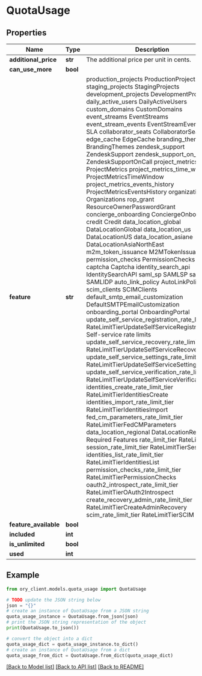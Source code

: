 # QuotaUsage


## Properties

Name | Type | Description | Notes
------------ | ------------- | ------------- | -------------
**additional_price** | **str** | The additional price per unit in cents. | 
**can_use_more** | **bool** |  | 
**feature** | **str** |  production_projects ProductionProjects staging_projects StagingProjects development_projects DevelopmentProjects daily_active_users DailyActiveUsers custom_domains CustomDomains event_streams EventStreams event_stream_events EventStreamEvents sla SLA collaborator_seats CollaboratorSeats edge_cache EdgeCache branding_themes BrandingThemes zendesk_support ZendeskSupport zendesk_support_on_call ZendeskSupportOnCall project_metrics ProjectMetrics project_metrics_time_window ProjectMetricsTimeWindow project_metrics_events_history ProjectMetricsEventsHistory organizations Organizations rop_grant ResourceOwnerPasswordGrant concierge_onboarding ConciergeOnboarding credit Credit data_location_global DataLocationGlobal data_location_us DataLocationUS data_location_asiane DataLocationAsiaNorthEast m2m_token_issuance M2MTokenIssuance permission_checks PermissionChecks captcha Captcha identity_search_api IdentitySearchAPI saml_sp SAMLSP saml_idp SAMLIDP auto_link_policy AutoLinkPolicy scim_clients SCIMClients default_smtp_email_customization DefaultSMTPEmailCustomization onboarding_portal OnboardingPortal update_self_service_registration_rate_limit_tier RateLimitTierUpdateSelfServiceRegistration  Self-service rate limits update_self_service_recovery_rate_limit_tier RateLimitTierUpdateSelfServiceRecovery update_self_service_settings_rate_limit_tier RateLimitTierUpdateSelfServiceSettings update_self_service_verification_rate_limit_tier RateLimitTierUpdateSelfServiceVerification identities_create_rate_limit_tier RateLimitTierIdentitiesCreate identities_import_rate_limit_tier RateLimitTierIdentitiesImport fed_cm_parameters_rate_limit_tier RateLimitTierFedCMParameters data_location_regional DataLocationRegional  Required Features rate_limit_tier RateLimitTier session_rate_limit_tier RateLimitTierSessions identities_list_rate_limit_tier RateLimitTierIdentitiesList permission_checks_rate_limit_tier RateLimitTierPermissionChecks oauth2_introspect_rate_limit_tier RateLimitTierOAuth2Introspect create_recovery_admin_rate_limit_tier RateLimitTierCreateAdminRecovery scim_rate_limit_tier RateLimitTierSCIM | 
**feature_available** | **bool** |  | 
**included** | **int** |  | 
**is_unlimited** | **bool** |  | 
**used** | **int** |  | 

## Example

```python
from ory_client.models.quota_usage import QuotaUsage

# TODO update the JSON string below
json = "{}"
# create an instance of QuotaUsage from a JSON string
quota_usage_instance = QuotaUsage.from_json(json)
# print the JSON string representation of the object
print(QuotaUsage.to_json())

# convert the object into a dict
quota_usage_dict = quota_usage_instance.to_dict()
# create an instance of QuotaUsage from a dict
quota_usage_from_dict = QuotaUsage.from_dict(quota_usage_dict)
```
[[Back to Model list]](../README.md#documentation-for-models) [[Back to API list]](../README.md#documentation-for-api-endpoints) [[Back to README]](../README.md)


